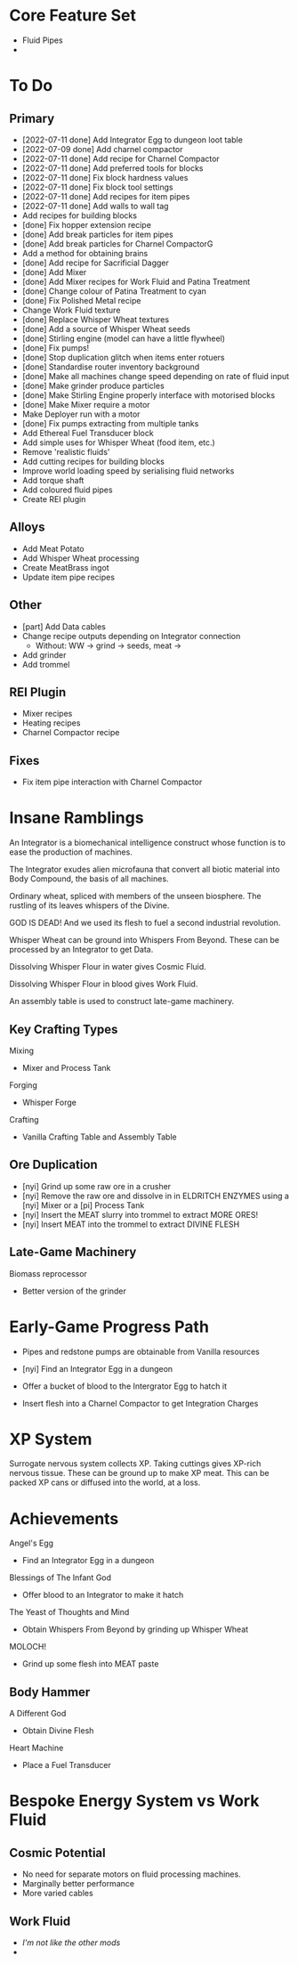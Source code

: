 # Core Feature Set

- Fluid Pipes
- 

# To Do

## Primary
- [2022-07-11 done] Add Integrator Egg to dungeon loot table
- [2022-07-09 done] Add charnel compactor
- [2022-07-11 done] Add recipe for Charnel Compactor
- [2022-07-11 done] Add preferred tools for blocks
- [2022-07-11 done] Fix block hardness values
- [2022-07-11 done] Fix block tool settings
- [2022-07-11 done] Add recipes for item pipes
- [2022-07-11 done] Add walls to wall tag
- Add recipes for building blocks
- [done] Fix hopper extension recipe
- [done] Add break particles for item pipes
- [done] Add break particles for Charnel CompactorG
- Add a method for obtaining brains
- [done] Add recipe for Sacrificial Dagger
- [done] Add Mixer
- [done] Add Mixer recipes for Work Fluid and Patina Treatment
- [done] Change colour of Patina Treatment to cyan
- [done] Fix Polished Metal recipe
- Change Work Fluid texture
- [done] Replace Whisper Wheat textures
- [done] Add a source of Whisper Wheat seeds
- [done] Stirling engine (model can have a little flywheel)
- [done] Fix pumps!
- [done] Stop duplication glitch when items enter rotuers
- [done] Standardise router inventory background
- [done] Make all machines change speed depending on rate of fluid input
- [done] Make grinder produce particles
- [done] Make Stirling Engine properly interface with motorised blocks
- [done] Make Mixer require a motor
- Make Deployer run with a motor
- [done] Fix pumps extracting from multiple tanks
- Add Ethereal Fuel Transducer block
- Add simple uses for Whisper Wheat (food item, etc.)
- Remove 'realistic fluids'
- Add cutting recipes for building blocks
- Improve world loading speed by serialising fluid networks
- Add torque shaft
- Add coloured fluid pipes
- Create REI plugin

## Alloys
- Add Meat Potato
- Add Whisper Wheat processing
- Create MeatBrass ingot
- Update item pipe recipes

## Other
- [part] Add Data cables
- Change recipe outputs depending on Integrator connection
  - Without: WW -> grind -> seeds, meat -> 
- Add grinder
- Add trommel

## REI Plugin
- Mixer recipes
- Heating recipes
- Charnel Compactor recipe

## Fixes

- Fix item pipe interaction with Charnel Compactor

# Insane Ramblings

An Integrator is a biomechanical intelligence construct whose function is to ease the production of machines.

The Integrator exudes alien microfauna that convert all biotic material into Body Compound, the basis of all machines.

Ordinary wheat, spliced with members of the unseen biosphere. The rustling of its leaves whispers of the Divine.

GOD IS DEAD! And we used its flesh to fuel a second industrial revolution.

Whisper Wheat can be ground into Whispers From Beyond. These can be processed by an Integrator to get Data.

Dissolving Whisper Flour in water gives Cosmic Fluid.

Dissolving Whisper Flour in blood gives Work Fluid.

An assembly table is used to construct late-game machinery.

## Key Crafting Types

Mixing
- Mixer and Process Tank

Forging
- Whisper Forge

Crafting
- Vanilla Crafting Table and Assembly Table


## Ore Duplication
- [nyi] Grind up some raw ore in a crusher
- [nyi] Remove the raw ore and dissolve in in ELDRITCH ENZYMES using a [nyi] Mixer or a [pi] Process Tank
- [nyi] Insert the MEAT slurry into trommel to extract MORE ORES!
- [nyi] Insert MEAT into the trommel to extract DIVINE FLESH


## Late-Game Machinery

Biomass reprocessor
- Better version of the grinder

# Early-Game Progress Path

- Pipes and redstone pumps are obtainable from Vanilla resources

- [nyi] Find an Integrator Egg in a dungeon
- Offer a bucket of blood to the Intergrator Egg to hatch it
- Insert flesh into a Charnel Compactor to get Integration Charges

# XP System

Surrogate nervous system collects XP. Taking cuttings gives XP-rich nervous tissue. These can be ground up to make XP meat. This can be packed XP cans or diffused into the world, at a loss.


# Achievements

Angel's Egg
- Find an Integrator Egg in a dungeon

Blessings of The Infant God
- Offer blood to an Integrator to make it hatch

The Yeast of Thoughts and Mind
- Obtain Whispers From Beyond by grinding up Whisper Wheat

MOLOCH!
- Grind up some flesh into MEAT paste

Body Hammer
- 

A Different God
- Obtain Divine Flesh

Heart Machine
- Place a Fuel Transducer


# Bespoke Energy System vs Work Fluid

## Cosmic Potential

- No need for separate motors on fluid processing machines.
- Marginally better performance
- More varied cables

## Work Fluid

- *I'm not like the other mods*
- 
